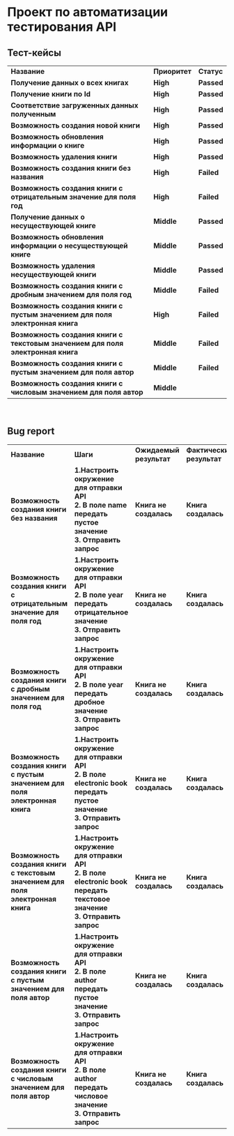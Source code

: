 # Проект по автоматизации тестирования API
## Тест-кейсы
<table width="100%" border='0'>
   <tr> 
    <td valign="middle"><strong>Название</strong></td><td valign="middle"><strong>Приоритет</strong></td><td valign="middle"><strong>Статус</strong></td></tr>
   <td valign="middle"><strong>Получение данных о всех книгах</strong></td><td valign="middle"><strong>High</strong></td><td valign="middle"><strong>Passed</strong></td></tr>
   <td valign="middle"><strong>Получение книги по Id</strong></td><td valign="middle"><strong>High</strong></td><td valign="middle"><strong>Passed</strong></td></tr>
<td valign="middle"><strong>Соответствие загруженных данных полученным</strong></td><td valign="middle"><strong>High</strong></td><td valign="middle"><strong>Passed</strong></td></tr>
<td valign="middle"><strong>Возможность создания новой книги</strong></td><td valign="middle"><strong>High</strong></td><td valign="middle"><strong>Passed</strong></td></tr>
<td valign="middle"><strong>Возможность обновления информации о книге</strong></td><td valign="middle"><strong>High</strong></td><td valign="middle"><strong>Passed</strong></td></tr>
<td valign="middle"><strong>Возможность удаления книги</strong></td><td valign="middle"><strong>High</strong></td><td valign="middle"><strong>Passed</strong></td></tr>
<td valign="middle"><strong>Возможность создания книги без названия</strong></td><td valign="middle"><strong>High</strong></td><td valign="middle"><strong>Failed</strong></td></tr>
<td valign="middle"><strong>Возможность создания книги с отрицательным значение для поля год</strong></td><td valign="middle"><strong>High</strong></td><td valign="middle"><strong>Failed</strong></td></tr>
<td valign="middle"><strong>Получение данных о несуществующей книге</strong></td><td valign="middle"><strong>Middle</strong></td><td valign="middle"><strong>Passed</strong></td></tr>
<td valign="middle"><strong>Возможность обновления информации о несуществующей книге</strong></td><td valign="middle"><strong>Middle</strong></td><td valign="middle"><strong>Passed</strong></td></tr>
<td valign="middle"><strong>Возможность удаления несуществующей книги</strong></td><td valign="middle"><strong>Middle</strong></td><td valign="middle"><strong>Passed</strong></td></tr>
<td valign="middle"><strong>Возможность создания книги с дробным значением для поля год</strong></td><td valign="middle"><strong>Middle</strong></td><td valign="middle"><strong>Failed</strong></td></tr>
<td valign="middle"><strong>Возможность создания книги с пустым значением для поля электронная книга</strong></td><td valign="middle"><strong>High</strong></td><td valign="middle"><strong>Failed</strong></td></tr>
<td valign="middle"><strong>Возможность создания книги с текстовым значением для поля электронная книга</strong></td><td valign="middle"><strong>Middle</strong></td><td valign="middle"><strong>Failed</strong></td></tr>
<td valign="middle"><strong>Возможность создания книги с пустым значением для поля автор</strong></td><td valign="middle"><strong>Middle</strong></td><td valign="middle"><strong>Failed</strong></td></tr>
<td valign="middle"><strong>Возможность создания книги с числовым значением для поля автор</strong></td><td valign="middle"><strong>Middle</strong></td><td valign="middle"><strong><Failed></strong></td></tr>
   </tr>
  </table>
  </br>

## Bug report
<table width="100%" border='0'>
   <tr> 
    <td valign="middle"><strong>Название</strong></td><td valign="middle"><strong>Шаги</strong></td><td valign="middle"><strong>Ожидаемый результат</strong></td><td valign="middle"><strong>Фактический результат</strong></td><td valign="middle"><strong>Критичность</strong></td></tr>
 <td valign="middle"><strong>Возможность создания книги без названия</strong></td><td valign="middle"><strong>1.Настроить окружение для отправки API<br>2. В поле name передать пустое значение<br>3. Отправить запрос</strong></td><td valign="middle"><strong>Книга не создалась</strong></td><td valign="middle"><strong>Книга создалась</strong></td><td valign="middle"><strong>High</strong></td></tr>
  <td valign="middle"><strong>Возможность создания книги с отрицательным значение для поля год</strong></td><td valign="middle"><strong>1.Настроить окружение для отправки API<br>2. В поле year передать отрицательное значение<br>3. Отправить запрос</strong></td><td valign="middle"><strong>Книга не создалась</strong></td><td valign="middle"><strong>Книга создалась</strong></td><td valign="middle"><strong>High</strong></td></tr>
    <td valign="middle"><strong>Возможность создания книги с дробным значением для поля год</strong></td><td valign="middle"><strong>1.Настроить окружение для отправки API<br>2. В поле year передать дробное значение<br>3. Отправить запрос</strong></td><td valign="middle"><strong>Книга не создалась</strong></td><td valign="middle"><strong>Книга создалась</strong></td><td valign="middle"><strong>Middle</strong></td></tr>
    <td valign="middle"><strong>Возможность создания книги с пустым значением для поля электронная книга</strong></td><td valign="middle"><strong>1.Настроить окружение для отправки API<br>2. В поле electronic book передать пустое значение<br>3. Отправить запрос</strong></td><td valign="middle"><strong>Книга не создалась</strong></td><td valign="middle"><strong>Книга создалась</strong></td><td valign="middle"><strong>High</strong></td></tr>
      <td valign="middle"><strong>Возможность создания книги с текстовым значением для поля электронная книга</strong></td><td valign="middle"><strong>1.Настроить окружение для отправки API<br>2. В поле electronic book передать текстовое значение<br>3. Отправить запрос</strong></td><td valign="middle"><strong>Книга не создалась</strong></td><td valign="middle"><strong>Книга создалась</strong></td><td valign="middle"><strong>Middle</strong></td></tr>
      <td valign="middle"><strong>Возможность создания книги с пустым значением для поля автор</strong></td><td valign="middle"><strong>1.Настроить окружение для отправки API<br>2. В поле author передать пустое значение<br>3. Отправить запрос</strong></td><td valign="middle"><strong>Книга не создалась</strong></td><td valign="middle"><strong>Книга создалась</strong></td><td valign="middle"><strong>Middle</strong></td></tr>
      <td valign="middle"><strong>Возможность создания книги с числовым значением для поля автор</strong></td><td valign="middle"><strong>1.Настроить окружение для отправки API<br>2. В поле author передать числовое значение<br>3. Отправить запрос</strong></td><td valign="middle"><strong>Книга не создалась</strong></td><td valign="middle"><strong>Книга создалась</strong></td><td valign="middle"><strong>Middle</strong></td></tr>
   </tr>
  </table>
  </br>
